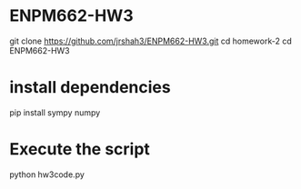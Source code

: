 # ENPM662-HW3
git clone https://github.com/jrshah3/ENPM662-HW3.git cd homework-2
cd ENPM662-HW3

# install dependencies
pip install sympy numpy

# Execute the script
python hw3code.py
